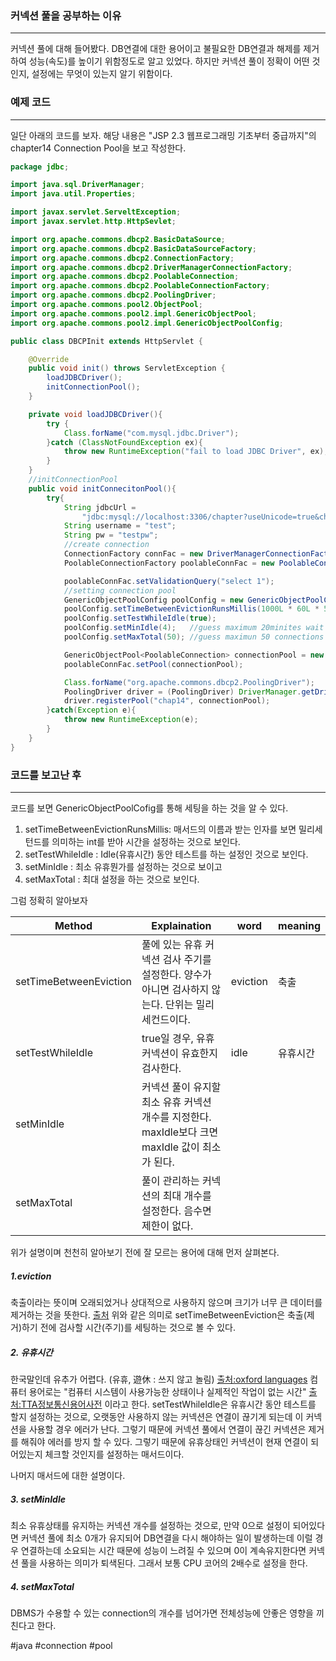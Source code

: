 ### 커넥션 풀을 공부하는 이유
---
커넥션 풀에 대해 들어봤다. DB연결에 대한 용어이고 불필요한 DB연결과 해제를 제거하여 성능(속도)를 높이기 위함정도로 알고 있었다. 하지만 커넥션 풀이 정확이 어떤 것인지, 설정에는 무엇이 있는지 알기 위함이다.

### 예제 코드
---
일단 아래의 코드를 보자. 해당 내용은 "JSP 2.3 웹프로그래밍 기초부터 중급까지"의 chapter14 Connection Pool을 보고 작성한다.

```java
package jdbc;

import java.sql.DriverManager;
import java.util.Properties;

import javax.servlet.ServeltException;
import javax.servlet.http.HttpSevlet;

import org.apache.commons.dbcp2.BasicDataSource;
import org.apache.commons.dbcp2.BasicDataSourceFactory;
import org.apache.commons.dbcp2.ConnectionFactory;
import org.apache.commons.dbcp2.DriverManagerConnectionFactory;
import org.apache.commons.dbcp2.PoolableConnection;
import org.apache.commons.dbcp2.PoolableConnectionFactory;
import org.apache.commons.dbcp2.PoolingDriver;
import org.apache.commons.pool2.ObjectPool;
import org.apache.commons.pool2.impl.GenericObjectPool;
import org.apache.commons.pool2.impl.GenericObjectPoolConfig;

public class DBCPInit extends HttpServlet {

    @Override
    public void init() throws ServletException {
        loadJDBCDriver();
        initConnectionPool();
    }

    private void loadJDBCDriver(){
        try {
            Class.forName("com.mysql.jdbc.Driver");
        }catch (ClassNotFoundException ex){
            throw new RuntimeException("fail to load JDBC Driver", ex);
        }
    }
    //initConnectionPool
    public void initConnecitonPool(){
        try{
            String jdbcUrl = 
                "jdbc:mysql://localhost:3306/chapter?useUnicode=true&characterEncoding=utf8";
            String username = "test";
            String pw = "testpw";
            //create connection 
            ConnectionFactory connFac = new DriverManagerConnectionFactory(jdbcUrl, username, pw);
            PoolableConnectionFactory poolableConnFac = new PoolableConnectionFactory(connFac, null);

            poolableConnFac.setValidationQuery("select 1");
            //setting connection pool
            GenericObjectPoolConfig poolConfig = new GenericObjectPoolConfig();
            poolConfig.setTimeBetweenEvictionRunsMillis(1000L * 60L * 5L); //5 minutes
            poolConfig.setTestWhileIdle(true);
            poolConfig.setMinIdle(4);   //guess maximum 20minites wait
            poolConfig.setMaxTotal(50); //guess maximun 50 connections

            GenericObjectPool<PoolableConnection> connectionPool = new GenericObjectPool<>(poolableConnFac, poolConfig);
            poolableConnFac.setPool(connectionPool);

            Class.forName("org.apache.commons.dbcp2.PoolingDriver");
            PoolingDriver driver = (PoolingDriver) DriverManager.getDriver("jdbc:apache:commons:dbcp:");
            driver.registerPool("chap14", connectionPool);
        }catch(Exception e){
            throw new RuntimeException(e);
        }
    }
}

```
### 코드를 보고난 후
---
코드를 보면 GenericObjectPoolCofig를 통해 세팅을 하는 것을 알 수 있다. 
1. setTimeBetweenEvictionRunsMillis:  매서드의 이름과 받는 인자를 보면 밀리세턴드를 의미하는 int를 받아 시간을 설정하는 것으로 보인다.
2. setTestWhileIdle : Idle(유휴시간) 동안 테스트를 하는 설정인 것으로 보인다.
3. setMinIdle : 최소 유휴뭔가를 설정하는 것으로 보이고
4. setMaxTotal :  최대 설정을 하는 것으로 보인다.

그럼 정확히 알아보자

| Method                 | Explaination                                                    | word     | meaning |
| ---------------------- | --------------------------------------------------------------- | -------- | ------- |
| setTimeBetweenEviction | 풀에 있는 유휴 커넥션 검사 주기를 설정한다. 양수가 아니면 검사하지 않는다. 단위는 밀리 세컨드이다.       | eviction | 축출      |
| setTestWhileIdle       | true일 경우, 유휴 커넥션이 유효한지 검사한다.                                    | idle     | 유휴시간    |
| setMinIdle             | 커넥션 풀이 유지할 최소 유휴 커넥션 개수를 지정한다.  maxIdle보다 크면 maxIdle 값이 최소가 된다. |          |         |
| setMaxTotal            | 풀이 관리하는 커넥션의 최대 개수를 설정한다. 음수면 제한이 없다.                           |          |         |

위가 설명이며 천천히 알아보기 전에 잘 모르는 용어에 대해 먼저 살펴본다.
##### 1.eviction
축출이라는 뜻이며 오래되었거나 상대적으로 사용하지 않으며 크기가 너무 큰 데이터를 제거하는 것을 뜻한다.
[출처](https://docs.jboss.org/jbossclustering/hibernate-caching/3.3/en-US/html/eviction.html)
위와 같은 의미로 setTimeBetweenEviction은 축출(제거)하기 전에 검사할 시간(주기)를 세팅하는 것으로 볼 수 있다.
##### 2. 유휴시간
한국말인데 유추가 어렵다. (유휴, 遊休 : 쓰지 않고 놀림) [출처:oxford languages](https://languages.oup.com/google-dictionary-ko/)
컴퓨터 용어로는 "컴퓨터 시스템이 사용가능한 상태이나 실제적인 작업이 없는 시간" [출처:TTA정보통신용어사전](https://terms.tta.or.kr/dictionary/searchList.do?searchContent=conts01&searchRange=all&listCount=10&listPage=1&orderby=KOR_SUBJECT&reFlag=N&orderbyOption=TRUE&conts01WhereSet=&firstWordVal=&firstWord=N&word_seq=&div_big_cd_in=51&div_big_cd=&searchTerm=%EC%9C%A0%ED%9C%B4%20%EC%8B%9C%EA%B0%84&searchCate=field)
이라고 한다. setTestWhileIdle은 유휴시간 동안 테스트를 할지 설정하는 것으로,
오랫동안 사용하지 않는 커넥션은 연결이 끊기게 되는데 이 커넥션을 사용할 경우 에러가 난다. 그렇기 때문에 커넥션 풀에서 연결이 끊긴 커넥션은 제거를 해줘야 에러를 방지 할 수 있다. 그렇기 때문에 유휴상태인 커넥션이 현재 연결이 되어있는지 체크할 것인지를 설정하는 매서드이다.

나머지 매서드에 대한 설명이다.
##### 3. setMinIdle
최소 유휴상태를 유지하는 커넥션 개수를 설정하는 것으로, 만약 0으로 설정이 되어있다면 커넥션 풀에 최소 0개가 유지되어 DB연결을 다시 해야하는 일이 발생하는데 이럴 경우 연결하는데 소요되는 시간 때문에 성능이 느려질 수 있으며 0이 계속유지한다면 커넥션 풀을 사용하는 의미가 퇴색된다. 그래서 보통 CPU 코어의 2배수로 설정을 한다.

##### 4. setMaxTotal
DBMS가 수용할 수 있는 connection의 개수를 넘어가면 전체성능에 안좋은 영향을 끼친다고 한다.

#java 
#connection 
#pool
